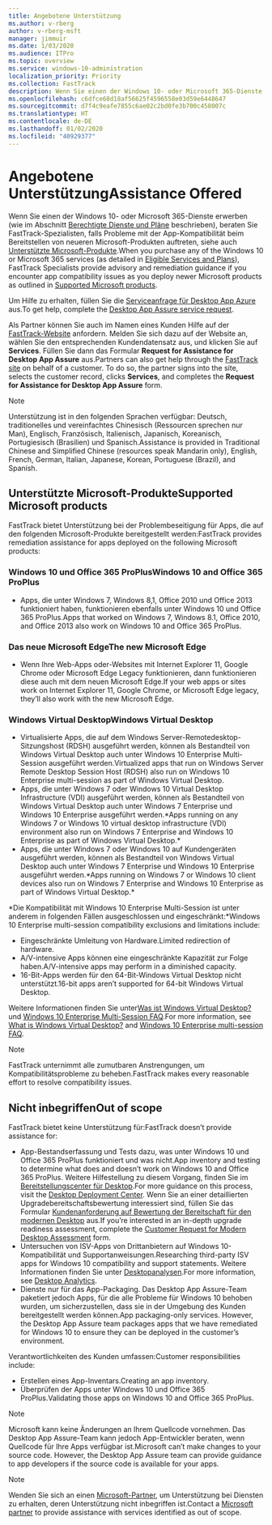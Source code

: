```yaml
---
title: Angebotene Unterstützung
ms.author: v-rberg
author: v-rberg-msft
manager: jimmuir
ms.date: 1/03/2020
ms.audience: ITPro
ms.topic: overview
ms.service: windows-10-administration
localization_priority: Priority
ms.collection: FastTrack
description: Wenn Sie einen der Windows 10- oder Microsoft 365-Dienste erwerben, zeigen Ihnen FastTrack-Spezialisten, wie Sie auf Windows 10 und Office 365 ProPlus bereitstellen und ohne zusätzliche Kosten (mit einem berechtigenden Abonnement) auf dem neuesten Stand bleiben.
ms.openlocfilehash: c6dfce68d18af56625f4596558e03d59e6448647
ms.sourcegitcommit: d7f4c9eafe7855c6ae02c2bd0fe3b700c458007c
ms.translationtype: HT
ms.contentlocale: de-DE
ms.lasthandoff: 01/02/2020
ms.locfileid: "40929377"
---
```

# <a name="assistance-offered"></a><span data-ttu-id="0be05-103">Angebotene Unterstützung</span><span class="sxs-lookup"><span data-stu-id="0be05-103">Assistance Offered</span></span>  

<span data-ttu-id="0be05-104">Wenn Sie einen der Windows 10- oder Microsoft 365-Dienste erwerben (wie im Abschnitt [Berechtigte Dienste und Pläne](M365-eligible-services-and-plans.md) beschrieben), beraten Sie FastTrack-Spezialisten, falls Probleme mit der App-Kompatibilität beim Bereitstellen von neueren Microsoft-Produkten auftreten, siehe auch [Unterstützte Microsoft-Produkte](#supported-microsoft-products).</span><span class="sxs-lookup"><span data-stu-id="0be05-104">When you purchase any of the Windows 10 or Microsoft 365 services (as detailed in [Eligible Services and Plans](M365-eligible-services-and-plans.md)), FastTrack Specialists provide advisory and remediation guidance if you encounter app compatibility issues as you deploy newer Microsoft products as outlined in [Supported Microsoft products](#supported-microsoft-products).</span></span>

<span data-ttu-id="0be05-105">Um Hilfe zu erhalten, füllen Sie die [Serviceanfrage für Desktop App Azure](https://go.microsoft.com/fwlink/?linkid=2022721) aus.</span><span class="sxs-lookup"><span data-stu-id="0be05-105">To get help, complete the [Desktop App Assure service request](https://go.microsoft.com/fwlink/?linkid=2022721).</span></span>

<span data-ttu-id="0be05-p101">Als Partner können Sie auch im Namen eines Kunden Hilfe auf der [FastTrack-Website](https://go.microsoft.com/fwlink/?linkid=780698) anfordern. Melden Sie sich dazu auf der Website an, wählen Sie den entsprechenden Kundendatensatz aus, und klicken Sie auf **Services**. Füllen Sie dann das Formular **Request for Assistance for Desktop App Assure** aus.</span><span class="sxs-lookup"><span data-stu-id="0be05-p101">Partners can also get help through the [FastTrack site](https://go.microsoft.com/fwlink/?linkid=780698) on behalf of a customer. To do so, the partner signs into the site, selects the customer record, clicks **Services**, and completes the **Request for Assistance for Desktop App Assure** form.</span></span>

> [!NOTE]
> <span data-ttu-id="0be05-108">Unterstützung ist in den folgenden Sprachen verfügbar: Deutsch, traditionelles und vereinfachtes Chinesisch (Ressourcen sprechen nur Man), Englisch, Französisch, Italienisch, Japanisch, Koreanisch, Portugiesisch (Brasilien) und Spanisch.</span><span class="sxs-lookup"><span data-stu-id="0be05-108">Assistance is provided in Traditional Chinese and Simplified Chinese (resources speak Mandarin only), English, French, German, Italian, Japanese, Korean, Portuguese (Brazil), and Spanish.</span></span> 

## <a name="supported-microsoft-products"></a><span data-ttu-id="0be05-109">Unterstützte Microsoft-Produkte</span><span class="sxs-lookup"><span data-stu-id="0be05-109">Supported Microsoft products</span></span>

<span data-ttu-id="0be05-110">FastTrack bietet Unterstützung bei der Problembeseitigung für Apps, die auf den folgenden Microsoft-Produkte bereitgestellt werden:</span><span class="sxs-lookup"><span data-stu-id="0be05-110">FastTrack provides remediation assistance for apps deployed on the following Microsoft products:</span></span>

### <a name="windows-10-and-office-365-proplus"></a><span data-ttu-id="0be05-111">Windows 10 und Office 365 ProPlus</span><span class="sxs-lookup"><span data-stu-id="0be05-111">Windows 10 and Office 365 ProPlus</span></span>

- <span data-ttu-id="0be05-112">Apps, die unter Windows 7, Windows 8,1, Office 2010 und Office 2013 funktioniert haben, funktionieren ebenfalls unter Windows 10 und Office 365 ProPlus.</span><span class="sxs-lookup"><span data-stu-id="0be05-112">Apps that worked on Windows 7, Windows 8.1, Office 2010, and Office 2013 also work on Windows 10 and Office 365 ProPlus.</span></span>

### <a name="the-new-microsoft-edge"></a><span data-ttu-id="0be05-113">Das neue Microsoft Edge</span><span class="sxs-lookup"><span data-stu-id="0be05-113">The new Microsoft Edge</span></span>

- <span data-ttu-id="0be05-114">Wenn Ihre Web-Apps oder-Websites mit Internet Explorer 11, Google Chrome oder Microsoft Edge Legacy funktionieren, dann funktionieren diese auch mit dem neuen Microsoft Edge.</span><span class="sxs-lookup"><span data-stu-id="0be05-114">If your web apps or sites work on Internet Explorer 11, Google Chrome, or Microsoft Edge legacy, they’ll also work with the new Microsoft Edge.</span></span>

### <a name="windows-virtual-desktop"></a><span data-ttu-id="0be05-115">Windows Virtual Desktop</span><span class="sxs-lookup"><span data-stu-id="0be05-115">Windows Virtual Desktop</span></span>

- <span data-ttu-id="0be05-116">Virtualisierte Apps, die auf dem Windows Server-Remotedesktop-Sitzungshost (RDSH) ausgeführt werden, können als Bestandteil von Windows Virtual Desktop auch unter Windows 10 Enterprise Multi-Session ausgeführt werden.</span><span class="sxs-lookup"><span data-stu-id="0be05-116">Virtualized apps that run on Windows Server Remote Desktop Session Host (RDSH) also run on Windows 10 Enterprise multi-session as part of Windows Virtual Desktop.</span></span>
- <span data-ttu-id="0be05-117">Apps, die unter Windows 7 oder Windows 10 Virtual Desktop Infrastructure (VDI) ausgeführt werden, können als Bestandteil von Windows Virtual Desktop auch unter Windows 7 Enterprise und Windows 10 Enterprise ausgeführt werden.\*</span><span class="sxs-lookup"><span data-stu-id="0be05-117">Apps running on any Windows 7 or Windows 10 virtual desktop infrastructure (VDI) environment also run on Windows 7 Enterprise and Windows 10 Enterprise as part of Windows Virtual Desktop.\*</span></span>
- <span data-ttu-id="0be05-118">Apps, die unter Windows 7 oder Windows 10 auf Kundengeräten ausgeführt werden, können als Bestandteil von Windows Virtual Desktop auch unter Windows 7 Enterprise und Windows 10 Enterprise ausgeführt werden.\*</span><span class="sxs-lookup"><span data-stu-id="0be05-118">Apps running on Windows 7 or Windows 10 client devices also run on Windows 7 Enterprise and Windows 10 Enterprise as part of Windows Virtual Desktop.\*</span></span>

<span data-ttu-id="0be05-119">\*Die Kompatibilität mit Windows 10 Enterprise Multi-Session ist unter anderem in folgenden Fällen ausgeschlossen und eingeschränkt:</span><span class="sxs-lookup"><span data-stu-id="0be05-119">\*Windows 10 Enterprise multi-session compatibility exclusions and limitations include:</span></span>
- <span data-ttu-id="0be05-120">Eingeschränkte Umleitung von Hardware.</span><span class="sxs-lookup"><span data-stu-id="0be05-120">Limited redirection of hardware.</span></span>
- <span data-ttu-id="0be05-121">A/V-intensive Apps können eine eingeschränkte Kapazität zur Folge haben.</span><span class="sxs-lookup"><span data-stu-id="0be05-121">A/V-intensive apps may perform in a diminished capacity.</span></span>
- <span data-ttu-id="0be05-122">16-Bit-Apps werden für den 64-Bit-Windows Virtual Desktop nicht unterstützt.</span><span class="sxs-lookup"><span data-stu-id="0be05-122">16-bit apps aren’t supported for 64-bit Windows Virtual Desktop.</span></span>

<span data-ttu-id="0be05-123">Weitere Informationen finden Sie unter[Was ist Windows Virtual Desktop?](https://docs.microsoft.com/azure/virtual-desktop/overview) und [Windows 10 Enterprise Multi-Session FAQ](https://docs.microsoft.com/azure/virtual-desktop/windows-10-multisession-faq).</span><span class="sxs-lookup"><span data-stu-id="0be05-123">For more information, see [What is Windows Virtual Desktop?](https://docs.microsoft.com/azure/virtual-desktop/overview) and [Windows 10 Enterprise multi-session FAQ](https://docs.microsoft.com/azure/virtual-desktop/windows-10-multisession-faq).</span></span>

> [!NOTE]
> <span data-ttu-id="0be05-124">FastTrack unternimmt alle zumutbaren Anstrengungen, um Kompatibilitätsprobleme zu beheben.</span><span class="sxs-lookup"><span data-stu-id="0be05-124">FastTrack makes every reasonable effort to resolve compatibility issues.</span></span> 

## <a name="out-of-scope"></a><span data-ttu-id="0be05-125">Nicht inbegriffen</span><span class="sxs-lookup"><span data-stu-id="0be05-125">Out of scope</span></span>

<span data-ttu-id="0be05-126">FastTrack bietet keine Unterstützung für:</span><span class="sxs-lookup"><span data-stu-id="0be05-126">FastTrack doesn’t provide assistance for:</span></span>
- <span data-ttu-id="0be05-127">App-Bestandserfassung und Tests dazu, was unter Windows 10 und Office 365 ProPlus funktioniert und was nicht.</span><span class="sxs-lookup"><span data-stu-id="0be05-127">App inventory and testing to determine what does and doesn’t work on Windows 10 and Office 365 ProPlus.</span></span> <span data-ttu-id="0be05-128">Weitere Hilfestellung zu diesem Vorgang, finden Sie im [Bereitstellungscenter für Desktop](https://go.microsoft.com/fwlink/?linkid=2080140).</span><span class="sxs-lookup"><span data-stu-id="0be05-128">For more guidance on this process, visit the [Desktop Deployment Center](https://go.microsoft.com/fwlink/?linkid=2080140).</span></span> <span data-ttu-id="0be05-129">Wenn Sie an einer detaillierten Upgradebereitschaftsbewertung interessiert sind, füllen Sie das Formular [Kundenanforderung auf Bewertung der Bereitschaft für den modernen Desktop](https://go.microsoft.com/fwlink/?linkid=2053818) aus.</span><span class="sxs-lookup"><span data-stu-id="0be05-129">If you’re interested in an in-depth upgrade readiness assessment, complete the [Customer Request for Modern Desktop Assessment](https://go.microsoft.com/fwlink/?linkid=2053818) form.</span></span>
- <span data-ttu-id="0be05-130">Untersuchen von ISV-Apps von Drittanbietern auf Windows 10-Kompatibilität und Supportanweisungen.</span><span class="sxs-lookup"><span data-stu-id="0be05-130">Researching third-party ISV apps for Windows 10 compatibility and support statements.</span></span> <span data-ttu-id="0be05-131">Weitere Informationen finden Sie unter [Desktopanalysen](https://docs.microsoft.com/sccm/desktop-analytics/overview).</span><span class="sxs-lookup"><span data-stu-id="0be05-131">For more information, see [Desktop Analytics](https://docs.microsoft.com/sccm/desktop-analytics/overview).</span></span>
- <span data-ttu-id="0be05-p104">Dienste nur für das App-Packaging. Das Desktop App Assure-Team paketiert jedoch Apps, für die alle Probleme für Windows 10 behoben wurden, um sicherzustellen, dass sie in der Umgebung des Kunden bereitgestellt werden können.</span><span class="sxs-lookup"><span data-stu-id="0be05-p104">App packaging-only services. However, the Desktop App Assure team packages apps that we have remediated for Windows 10 to ensure they can be deployed in the customer’s environment.</span></span>

<span data-ttu-id="0be05-134">Verantwortlichkeiten des Kunden umfassen:</span><span class="sxs-lookup"><span data-stu-id="0be05-134">Customer responsibilities include:</span></span>
- <span data-ttu-id="0be05-135">Erstellen eines App-Inventars.</span><span class="sxs-lookup"><span data-stu-id="0be05-135">Creating an app inventory.</span></span>
- <span data-ttu-id="0be05-136">Überprüfen der Apps unter Windows 10 und Office 365 ProPlus.</span><span class="sxs-lookup"><span data-stu-id="0be05-136">Validating those apps on Windows 10 and Office 365 ProPlus.</span></span>

> [!NOTE]
> <span data-ttu-id="0be05-p105">Microsoft kann keine Änderungen an Ihrem Quellcode vornehmen. Das Desktop App Assure-Team kann jedoch App-Entwickler beraten, wenn Quellcode für Ihre Apps verfügbar ist.</span><span class="sxs-lookup"><span data-stu-id="0be05-p105">Microsoft can’t make changes to your source code. However, the Desktop App Assure team can provide guidance to app developers if the source code is available for your apps.</span></span>

> [!NOTE]
> <span data-ttu-id="0be05-139">Wenden Sie sich an einen [Microsoft-Partner](https://go.microsoft.com/fwlink/?linkid=2080150), um Unterstützung bei Diensten zu erhalten, deren Unterstützung nicht inbegriffen ist.</span><span class="sxs-lookup"><span data-stu-id="0be05-139">Contact a [Microsoft partner](https://go.microsoft.com/fwlink/?linkid=2080150) to provide assistance with services identified as out of scope.</span></span>
